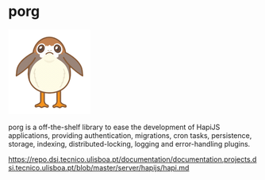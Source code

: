 # porg

![alt text](images/porg.png)

porg is a off-the-shelf library to ease the development of HapiJS applications, providing authentication, migrations, cron tasks, persistence, storage, indexing, distributed-locking, logging and error-handling plugins.

https://repo.dsi.tecnico.ulisboa.pt/documentation/documentation.projects.dsi.tecnico.ulisboa.pt/blob/master/server/hapijs/hapi.md